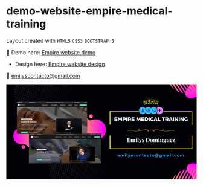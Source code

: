 # demo-website-empire-medical-training

Layout created with `HTML5` `CSS3` `BOOTSTRAP 5`

 :pushpin: Demo here: [Empire website demo](https://emilysdominguez.github.io/demo-website-empire-medical-training/)
- Design here: [Empire website design](https://xd.adobe.com/view/8da62b3b-c289-4761-8bfe-53b2b7c5983d-d8f5/)

:email: emilyscontacto@gmail.com

![Banner](https://github.com/Emilysdominguez/demo-website-empire-medical-training/blob/main/banner-github-project.png)
